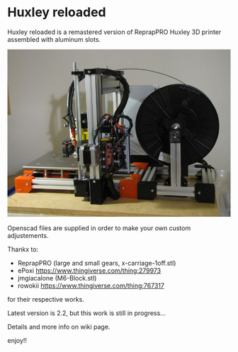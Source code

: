 # Huxley reloaded

Huxley reloaded is a remastered version of ReprapPRO Huxley 3D printer assembled with aluminum slots.

![huxleyi3](pics/printer/huxley_i3_v22.JPG)

Openscad files are supplied in order to make your own custom adjustements.

Thankx to:

  * ReprapPRO (large and small gears, x-carriage-1off.stl)
  * ePoxi https://www.thingiverse.com/thing:279973
  * jmgiacalone (M6-Block.stl)
  * rowokii https://www.thingiverse.com/thing:767317

for their respective works.

Latest version is 2.2, but this work is still in progress...

Details and more info on wiki page.


enjoy!!